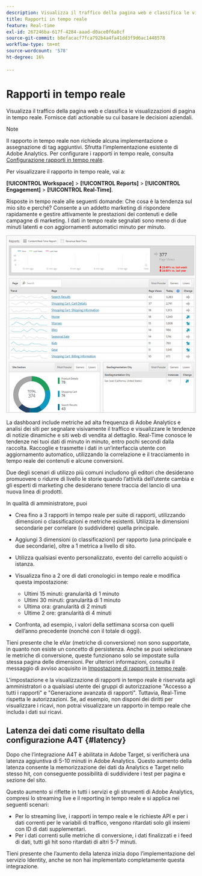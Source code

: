 ```yaml
---
description: Visualizza il traffico della pagina web e classifica le visualizzazioni di pagina in tempo reale. Fornisce dati actionable su cui basare le decisioni aziendali.
title: Rapporti in tempo reale
feature: Real-time
exl-id: 267246ba-617f-4284-aaad-d0ace0f6a8cf
source-git-commit: b8efacacf7fca792b4a4fa41dd3f9d6ac1448578
workflow-type: tm+mt
source-wordcount: '578'
ht-degree: 16%

---
```


# Rapporti in tempo reale

Visualizza il traffico della pagina web e classifica le visualizzazioni di pagina in tempo reale. Fornisce dati actionable su cui basare le decisioni aziendali.

>[!NOTE]
>
>Il rapporto in tempo reale non richiede alcuna implementazione o assegnazione di tag aggiuntivi. Sfrutta l’implementazione esistente di Adobe Analytics. Per configurare i rapporti in tempo reale, consulta [Configurazione rapporti in tempo reale](/help/admin/admin/c-manage-report-suites/c-edit-report-suites/realtime/t-realtime-admin.md).

Per visualizzare il rapporto in tempo reale, vai a:

**[!UICONTROL Workspace]** > **[!UICONTROL Reports]** > **[!UICONTROL Engagement]** > **[!UICONTROL Real-Time]**.

Risposte in tempo reale alle seguenti domande: Che cosa è la tendenza sul mio sito e perché? Consente a un addetto marketing di rispondere rapidamente e gestire attivamente le prestazioni dei contenuti e delle campagne di marketing. I dati in tempo reale segnalati sono meno di due minuti latenti e con aggiornamenti automatici minuto per minuto.

![](/help/admin/admin/c-manage-report-suites/c-edit-report-suites/realtime/assets/report-realtime.png)

La dashboard include metriche ad alta frequenza di Adobe Analytics e analisi dei siti per segnalare visivamente il traffico e visualizzare le tendenze di notizie dinamiche e siti web di vendita al dettaglio. Real-Time conosce le tendenze nei tuoi dati di minuto in minuto, entro pochi secondi dalla raccolta. Raccoglie e trasmette i dati in un’interfaccia utente con aggiornamento automatico, utilizzando la correlazione e il tracciamento in tempo reale dei contenuti e alcune conversioni.

Due degli scenari di utilizzo più comuni includono gli editori che desiderano promuovere o ridurre di livello le storie quando l’attività dell’utente cambia e gli esperti di marketing che desiderano tenere traccia del lancio di una nuova linea di prodotti.

In qualità di amministratore, puoi

* Crea fino a 3 rapporti in tempo reale per suite di rapporti, utilizzando dimensioni o classificazioni e metriche esistenti. Utilizza le dimensioni secondarie per correlare (o suddividere) quella principale.
* Aggiungi 3 dimensioni (o classificazioni) per rapporto (una principale e due secondarie), oltre a 1 metrica a livello di sito.
* Utilizza qualsiasi evento personalizzato, evento del carrello acquisti o istanza.
* Visualizza fino a 2 ore di dati cronologici in tempo reale e modifica questa impostazione:

   * Ultimi 15 minuti: granularità di 1 minuto
   * Ultimi 30 minuti: granularità di 1 minuto
   * Ultima ora: granularità di 2 minuti
   * Ultime 2 ore: granularità di 4 minuti

* Confronta, ad esempio, i valori della settimana scorsa con quelli dell’anno precedente (nonché con il totale di oggi).

Tieni presente che le eVar (metriche di conversione) non sono supportate, in quanto non esiste un concetto di persistenza. Anche se puoi selezionare le metriche di conversione, queste funzionano solo se impostate sulla stessa pagina delle dimensioni. Per ulteriori informazioni, consulta il messaggio di avviso acquisito in [Impostazione di rapporti in tempo reale](/help/admin/admin/c-manage-report-suites/c-edit-report-suites/realtime/t-realtime-admin.md).

L&#39;impostazione e la visualizzazione di rapporti in tempo reale è riservata agli amministratori o a qualsiasi utente dei gruppi di autorizzazione &quot;Accesso a tutti i rapporti&quot; e &quot;Generazione avanzata di rapporti&quot;. Tuttavia, Real-Time rispetta le autorizzazioni. Se, ad esempio, non disponi dei diritti per visualizzare i ricavi, non potrai visualizzare un rapporto in tempo reale che includa i dati sui ricavi.

## Latenza dei dati come risultato della configurazione A4T {#latency}

Dopo che l’integrazione A4T è abilitata in Adobe Target, si verificherà una latenza aggiuntiva di 5-10 minuti in Adobe Analytics. Questo aumento della latenza consente la memorizzazione dei dati da Analytics e Target nello stesso hit, con conseguente possibilità di suddividere i test per pagina e sezione del sito.

Questo aumento si riflette in tutti i servizi e gli strumenti di Adobe Analytics, compresi lo streaming live e il reporting in tempo reale e si applica nei seguenti scenari:

* Per lo streaming live, i rapporti in tempo reale e le richieste API e per i dati correnti per le variabili di traffico, vengono ritardati solo gli insiemi con ID di dati supplementari.
* Per i dati correnti sulle metriche di conversione, i dati finalizzati e i feed di dati, tutti gli hit sono ritardati di altri 5-7 minuti.

Tieni presente che l’aumento della latenza inizia dopo l’implementazione del servizio Identity, anche se non hai implementato completamente questa integrazione.
